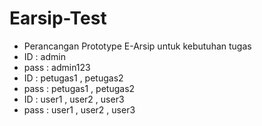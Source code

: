 # Earsip-Test
- Perancangan Prototype E-Arsip untuk kebutuhan tugas
- ID : admin 
- pass : admin123
- ID : petugas1 , petugas2
- pass : petugas1 , petugas2
- ID : user1 , user2 , user3
- pass : user1 , user2 , user3
